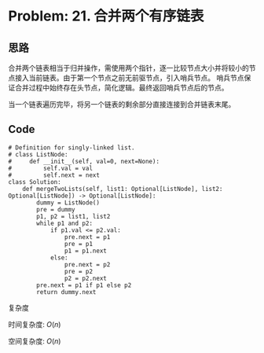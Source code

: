 # Problem: 21. 合并两个有序链表

## 思路

合并两个链表相当于归并操作，需使用两个指针，逐一比较节点大小并将较小的节点接入当前链表。由于第一个节点之前无前驱节点，引入哨兵节点。
哨兵节点保证合并过程中始终存在头节点，简化逻辑。最终返回哨兵节点后的节点。

当一个链表遍历完毕，将另一个链表的剩余部分直接连接到合并链表末尾。

## Code

```Python3
# Definition for singly-linked list.
# class ListNode:
#     def __init__(self, val=0, next=None):
#         self.val = val
#         self.next = next
class Solution:
    def mergeTwoLists(self, list1: Optional[ListNode], list2: Optional[ListNode]) -> Optional[ListNode]:
        dummy = ListNode()
        pre = dummy
        p1, p2 = list1, list2
        while p1 and p2:
            if p1.val <= p2.val:
                pre.next = p1
                pre = p1
                p1 = p1.next
            else:
                pre.next = p2
                pre = p2
                p2 = p2.next
        pre.next = p1 if p1 else p2
        return dummy.next
```

复杂度

时间复杂度: $O(n)$

空间复杂度: $O(n)$





